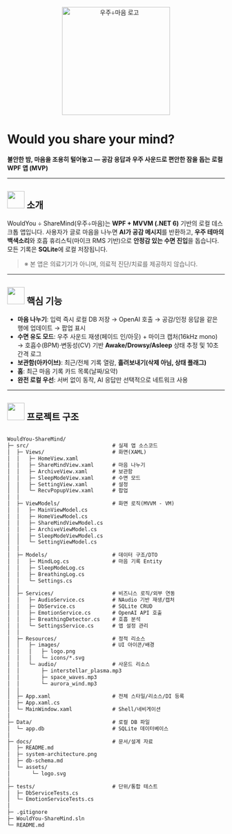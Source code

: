 <p align="center">
  <!-- 로고 자리: 레포에 추가 후 경로만 바꾸세요 -->
  <img src="Resources/images/logo.png" alt="우주÷마음 로고" width="250">
</p>

# Would you share your mind?
**불안한 밤, 마음을 조용히 털어놓고 — 공감 응답과 우주 사운드로 편안한 잠을 돕는 로컬 WPF 앱 (MVP)**

---

## <img src="Resources/images/Home_SM.png" width="40" height="40" alt=""> 소개
WouldYou ÷ ShareMind(우주÷마음)는 **WPF + MVVM (.NET 6)** 기반의 로컬 데스크톱 앱입니다. 사용자가 글로 마음을 나누면 **AI가 공감 메시지**를 반환하고, **우주 테마의 백색소리**와 호흡 휴리스틱(마이크 RMS 기반)으로 **안정감 있는 수면 진입**을 돕습니다. 모든 기록은 **SQLite**에 로컬 저장됩니다.

> ※ 본 앱은 의료기기가 아니며, 의료적 진단/치료를 제공하지 않습니다.

---

## <img src="Resources/images/Home_sleep.png" width="40" height="40" alt=""> 핵심 기능
- **마음 나누기**: 입력 즉시 로컬 DB 저장 → OpenAI 호출 → 공감/인정 응답을 같은 행에 업데이트 → 팝업 표시  
- **수면 유도 모드**: 우주 사운드 재생(페이드 인/아웃) + 마이크 캡처(16kHz mono) → 호흡수(BPM)·변동성(CV) 기반 **Awake/Drowsy/Asleep** 상태 추정 및 10초 간격 로그  
- **보관함(아카이브)**: 최근/전체 기록 열람, **흘려보내기(삭제 아님, 상태 플래그)**  
- **홈**: 최근 마음 기록 카드 목록(날짜/요약)  
- **완전 로컬 우선**: 서버 없이 동작, AI 응답만 선택적으로 네트워크 사용


---

## <img src="Resources/images/Home_Release.png" width="40" height="40" alt=""> 프로젝트 구조



```markdown

WouldYou-ShareMind/
├─ src/                           # 실제 앱 소스코드
│  ├─ Views/                      # 화면(XAML)
│  │   ├─ HomeView.xaml
│  │   ├─ ShareMindView.xaml      # 마음 나누기
│  │   ├─ ArchiveView.xaml        # 보관함
│  │   ├─ SleepModeView.xaml      # 수면 모드
│  │   ├─ SettingView.xaml        # 설정
│  │   └─ RecvPopupView.xaml      # 팝업
│  │
│  ├─ ViewModels/                 # 화면 로직(MVVM - VM)
│  │   ├─ MainViewModel.cs
│  │   ├─ HomeViewModel.cs
│  │   ├─ ShareMindViewModel.cs
│  │   ├─ ArchiveViewModel.cs
│  │   ├─ SleepModeViewModel.cs
│  │   └─ SettingViewModel.cs
│  │
│  ├─ Models/                     # 데이터 구조/DTO
│  │   ├─ MindLog.cs              # 마음 기록 Entity
│  │   ├─ SleepModeLog.cs
│  │   ├─ BreathingLog.cs
│  │   └─ Settings.cs
│  │
│  ├─ Services/                   # 비즈니스 로직/외부 연동
│  │   ├─ AudioService.cs         # NAudio 기반 재생/캡처
│  │   ├─ DbService.cs            # SQLite CRUD
│  │   ├─ EmotionService.cs       # OpenAI API 호출
│  │   ├─ BreathingDetector.cs    # 호흡 분석
│  │   └─ SettingsService.cs      # 앱 설정 관리
│  │
│  ├─ Resources/                  # 정적 리소스
│  │   ├─ images/                 # UI 아이콘/배경
│  │   │   ├─ logo.png
│  │   │   └─ icons/*.svg
│  │   └─ audio/                  # 사운드 리소스
│  │       ├─ interstellar_plasma.mp3
│  │       ├─ space_waves.mp3
│  │       └─ aurora_wind.mp3
│  │
│  ├─ App.xaml                    # 전체 스타일/리소스/DI 등록
│  ├─ App.xaml.cs
│  └─ MainWindow.xaml             # Shell/네비게이션
│
├─ Data/                          # 로컬 DB 파일
│  └─ app.db                      # SQLite 데이터베이스
│
├─ docs/                          # 문서/설계 자료
│  ├─ README.md
│  ├─ system-architecture.png
│  ├─ db-schema.md
│  └─ assets/
│       └─ logo.svg
│
├─ tests/                         # 단위/통합 테스트
│  ├─ DbServiceTests.cs
│  └─ EmotionServiceTests.cs
│
├─ .gitignore
├─ WouldYou-ShareMind.sln
└─ README.md

```
